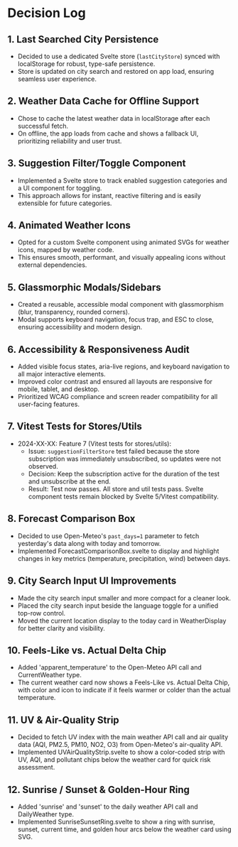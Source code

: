 # Decision Log

## 1. Last Searched City Persistence
- Decided to use a dedicated Svelte store (`lastCityStore`) synced with localStorage for robust, type-safe persistence.
- Store is updated on city search and restored on app load, ensuring seamless user experience.

## 2. Weather Data Cache for Offline Support
- Chose to cache the latest weather data in localStorage after each successful fetch.
- On offline, the app loads from cache and shows a fallback UI, prioritizing reliability and user trust.

## 3. Suggestion Filter/Toggle Component
- Implemented a Svelte store to track enabled suggestion categories and a UI component for toggling.
- This approach allows for instant, reactive filtering and is easily extensible for future categories.

## 4. Animated Weather Icons
- Opted for a custom Svelte component using animated SVGs for weather icons, mapped by weather code.
- This ensures smooth, performant, and visually appealing icons without external dependencies.

## 5. Glassmorphic Modals/Sidebars
- Created a reusable, accessible modal component with glassmorphism (blur, transparency, rounded corners).
- Modal supports keyboard navigation, focus trap, and ESC to close, ensuring accessibility and modern design.

## 6. Accessibility & Responsiveness Audit
- Added visible focus states, aria-live regions, and keyboard navigation to all major interactive elements.
- Improved color contrast and ensured all layouts are responsive for mobile, tablet, and desktop.
- Prioritized WCAG compliance and screen reader compatibility for all user-facing features.

## 7. Vitest Tests for Stores/Utils
- 2024-XX-XX: Feature 7 (Vitest tests for stores/utils):
    - Issue: `suggestionFilterStore` test failed because the store subscription was immediately unsubscribed, so updates were not observed.
    - Decision: Keep the subscription active for the duration of the test and unsubscribe at the end.
    - Result: Test now passes. All store and util tests pass. Svelte component tests remain blocked by Svelte 5/Vitest compatibility.

## 8. Forecast Comparison Box
- Decided to use Open-Meteo's `past_days=1` parameter to fetch yesterday's data along with today and tomorrow.
- Implemented ForecastComparisonBox.svelte to display and highlight changes in key metrics (temperature, precipitation, wind) between days.

## 9. City Search Input UI Improvements
- Made the city search input smaller and more compact for a cleaner look.
- Placed the city search input beside the language toggle for a unified top-row control.
- Moved the current location display to the today card in WeatherDisplay for better clarity and visibility.

## 10. Feels‐Like vs. Actual Delta Chip
- Added 'apparent_temperature' to the Open-Meteo API call and CurrentWeather type.
- The current weather card now shows a Feels-Like vs. Actual Delta Chip, with color and icon to indicate if it feels warmer or colder than the actual temperature.

## 11. UV & Air-Quality Strip
- Decided to fetch UV index with the main weather API call and air quality data (AQI, PM2.5, PM10, NO2, O3) from Open-Meteo's air-quality API.
- Implemented UVAirQualityStrip.svelte to show a color-coded strip with UV, AQI, and pollutant chips below the weather card for quick risk assessment.

## 12. Sunrise / Sunset & Golden-Hour Ring
- Added 'sunrise' and 'sunset' to the daily weather API call and DailyWeather type.
- Implemented SunriseSunsetRing.svelte to show a ring with sunrise, sunset, current time, and golden hour arcs below the weather card using SVG. 
